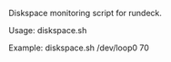 Diskspace monitoring script for rundeck.


Usage: diskspace.sh <partition> <percentage of used space>

Example: diskspace.sh /dev/loop0 70
